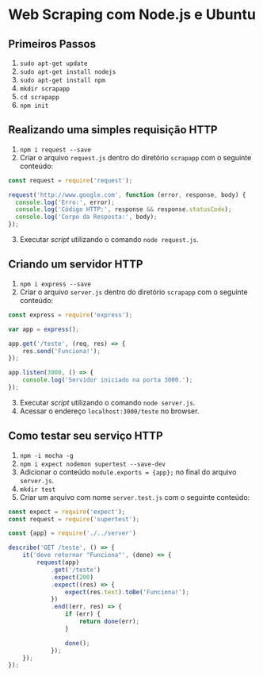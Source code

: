 # Web Scraping com Node.js e Ubuntu
## Primeiros Passos
1. `sudo apt-get update`
2. `sudo apt-get install nodejs`
3. `sudo apt-get install npm`
4. `mkdir scrapapp`
5. `cd scrapapp`
6. `npm init`
## Realizando uma simples requisição HTTP
1. `npm i request --save`
2. Criar o arquivo `request.js` dentro do diretório `scrapapp` com o seguinte conteúdo: 
```javascript
const request = require('request');

request('http://www.google.com', function (error, response, body) {
  console.log('Erro:', error);
  console.log('Código HTTP:', response && response.statusCode);
  console.log('Corpo da Resposta:', body);
});
```
3. Executar *script* utilizando o comando `node request.js`.
## Criando um servidor HTTP
1. `npm i express --save`
2. Criar o arquivo `server.js` dentro do diretório `scrapapp` com o seguinte conteúdo: 
```javascript
const express = require('express');

var app = express();

app.get('/teste', (req, res) => {
    res.send('Funciona!');
});

app.listen(3000, () => {
    console.log('Servidor iniciado na porta 3000.');
});
```
3. Executar *script* utilizando o comando `node server.js`.
4. Acessar o endereço `localhost:3000/teste` no browser.
## Como testar seu serviço HTTP
1. `npm -i mocha -g`
2. `npm i expect nodemon supertest --save-dev`
3. Adicionar o conteúdo `module.exports = {app};` no final do arquivo `server.js`.
3. `mkdir test`
4. Criar um arquivo com nome `server.test.js` com o seguinte conteúdo:
```javascript
const expect = require('expect');
const request = require('supertest');

const {app} = require('./../server')

describe('GET /teste', () => {
    it('deve retornar "Funciona"', (done) => {
        request(app)
            .get('/teste')
            .expect(200)
            .expect((res) => {
                expect(res.text).toBe('Funciona!');
            })
            .end((err, res) => {
                if (err) {
                    return done(err);
                }

                done();
            });
    });
});
```